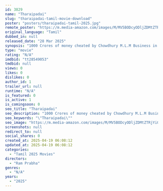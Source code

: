 ```yaml
---
id: 3829
name: "Tharaipadai"
slug: "tharaipadai-tamil-movie-download"
poster: "posters/tharaipadai-tamil-2025.jpg"
remote_poster: "https://m.media-amazon.com/images/M/MV5BODcyODljZDMtZTRjYi00YTNmLTgwMzQtZjA0ZDRkMDM1Yzg0XkEyXkFqcGc@._V1_SX300.jpg"
original_language: "Tamil"
dubbed_in: null
released_date: "28 Mar 2025"
synopsis: "1000 Crores of money cheated by Chowdhury M.L.M Business in Gold and Diamonds in Suitcase. Chowdhury shoots David and takes the suitcase. Selva steals the suitcase from David. Chowdhury, who was saved by Maran, regains consciousne..."
type: "movie"
rating: "N/A"
imdbid: "tt28549053"
tmdbid: null
views: 0
likes: 0
dislikes: 0
author_id: 1
trailer_url: null
runtime: "N/A"
is_featured: 0
is_active: 1
is_comingsoon: 0
seo_title: "Tharaipadai"
seo_description: "1000 Crores of money cheated by Chowdhury M.L.M Business in Gold and Diamonds in Suitcase. Chowdhury shoots David and takes the suitcase. Selva steals the suitcase from David. Chowdhury, who was saved by Maran, regains consciousne..."
seo_keywords: "\"Tharaipadai\""
seo_image: "https://m.media-amazon.com/images/M/MV5BODcyODljZDMtZTRjYi00YTNmLTgwMzQtZjA0ZDRkMDM1Yzg0XkEyXkFqcGc@._V1_SX300.jpg"
screenshots: null
redirect_to: null
social_shares: 0
created_at: 2025-04-19 06:08:12
updated_at: 2025-04-19 06:08:12
categories:
  - "Tamil 2025 Movies"
directors:
  - "Ram Prabha"
genres:
  - "N/A"
years:
  - "2025"
---
```

